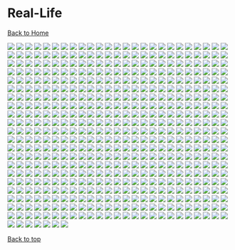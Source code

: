 # Real-Life

[Back to Home](https://github.com/RickyFoots/Wallpapers/tree/main)

</h1>

<img src="https://github.com/RickyFoots/Wallpapers/blob/main/Collection/Real Life/0003adef2077d0934e691e48482106df.jpg">

<img src="https://github.com/RickyFoots/Wallpapers/blob/main/Collection/Real Life/0047.jpg">

<img src="https://github.com/RickyFoots/Wallpapers/blob/main/Collection/Real Life/0054.jpg">

<img src="https://github.com/RickyFoots/Wallpapers/blob/main/Collection/Real Life/0e3625e5d5bde6b6121d4fde3965296f.jpg">

<img src="https://github.com/RickyFoots/Wallpapers/blob/main/Collection/Real Life/15.png">

<img src="https://github.com/RickyFoots/Wallpapers/blob/main/Collection/Real Life/1574706824146.jpg">

<img src="https://github.com/RickyFoots/Wallpapers/blob/main/Collection/Real Life/1645122906849.jpg">

<img src="https://github.com/RickyFoots/Wallpapers/blob/main/Collection/Real Life/1657806675179.jpg">

<img src="https://github.com/RickyFoots/Wallpapers/blob/main/Collection/Real Life/1661966120231932.jpg">

<img src="https://github.com/RickyFoots/Wallpapers/blob/main/Collection/Real Life/1683408835959986.jpg">

<img src="https://github.com/RickyFoots/Wallpapers/blob/main/Collection/Real Life/1684816030898805.jpg">

<img src="https://github.com/RickyFoots/Wallpapers/blob/main/Collection/Real Life/175fe5597b12c33ba7c9864404772bbd.jpg">

<img src="https://github.com/RickyFoots/Wallpapers/blob/main/Collection/Real Life/1H.jpg">

<img src="https://github.com/RickyFoots/Wallpapers/blob/main/Collection/Real Life/1jznxzg7jaw81.jpg">

<img src="https://github.com/RickyFoots/Wallpapers/blob/main/Collection/Real Life/2 - DEl93OU-dark.jpg">

<img src="https://github.com/RickyFoots/Wallpapers/blob/main/Collection/Real Life/2 - DEl93OU.jpg">

<img src="https://github.com/RickyFoots/Wallpapers/blob/main/Collection/Real Life/2.jpg">

<img src="https://github.com/RickyFoots/Wallpapers/blob/main/Collection/Real Life/20220519_140541.jpg">

<img src="https://github.com/RickyFoots/Wallpapers/blob/main/Collection/Real Life/2023-03-07_00.png">

<img src="https://github.com/RickyFoots/Wallpapers/blob/main/Collection/Real Life/20230511_1827_Photography (1).jpg">

<img src="https://github.com/RickyFoots/Wallpapers/blob/main/Collection/Real Life/20230511_1827_Photography (2).jpg">

<img src="https://github.com/RickyFoots/Wallpapers/blob/main/Collection/Real Life/20230511_1827_Photography.jpg">

<img src="https://github.com/RickyFoots/Wallpapers/blob/main/Collection/Real Life/27r8pdbrev0a1.png">

<img src="https://github.com/RickyFoots/Wallpapers/blob/main/Collection/Real Life/2911555.png">

<img src="https://github.com/RickyFoots/Wallpapers/blob/main/Collection/Real Life/29222227855_51f0ee1091_k.jpg">

<img src="https://github.com/RickyFoots/Wallpapers/blob/main/Collection/Real Life/3 - DhGgOp7.jpg">

<img src="https://github.com/RickyFoots/Wallpapers/blob/main/Collection/Real Life/3.jpg">

<img src="https://github.com/RickyFoots/Wallpapers/blob/main/Collection/Real Life/3096067.jpg">

<img src="https://github.com/RickyFoots/Wallpapers/blob/main/Collection/Real Life/4 - b24Q8oE.jpg">

<img src="https://github.com/RickyFoots/Wallpapers/blob/main/Collection/Real Life/4.jpg">

<img src="https://github.com/RickyFoots/Wallpapers/blob/main/Collection/Real Life/5 - uCrGTLP.jpg">

<img src="https://github.com/RickyFoots/Wallpapers/blob/main/Collection/Real Life/5.jpg">

<img src="https://github.com/RickyFoots/Wallpapers/blob/main/Collection/Real Life/6 - Y7rYZHm.jpg">

<img src="https://github.com/RickyFoots/Wallpapers/blob/main/Collection/Real Life/6.jpg">

<img src="https://github.com/RickyFoots/Wallpapers/blob/main/Collection/Real Life/651c1a6.jpg">

<img src="https://github.com/RickyFoots/Wallpapers/blob/main/Collection/Real Life/7 - uieCiSk.jpg">

<img src="https://github.com/RickyFoots/Wallpapers/blob/main/Collection/Real Life/79e2636d1d332ab50d4316ce31d7df4b.jpg">

<img src="https://github.com/RickyFoots/Wallpapers/blob/main/Collection/Real Life/85cd66f9f22aa437d1cbed98f661d0cc.jpg">

<img src="https://github.com/RickyFoots/Wallpapers/blob/main/Collection/Real Life/9 - Ua3eIkp.jpg">

<img src="https://github.com/RickyFoots/Wallpapers/blob/main/Collection/Real Life/91bafa0.jpg">

<img src="https://github.com/RickyFoots/Wallpapers/blob/main/Collection/Real Life/94SjZ0A.jpeg">

<img src="https://github.com/RickyFoots/Wallpapers/blob/main/Collection/Real Life/97h72d081th81.jpg">

<img src="https://github.com/RickyFoots/Wallpapers/blob/main/Collection/Real Life/BloomingTreeFlowers.jpg">

<img src="https://github.com/RickyFoots/Wallpapers/blob/main/Collection/Real Life/BrooklynBridge.jpg">

<img src="https://github.com/RickyFoots/Wallpapers/blob/main/Collection/Real Life/Cold Red22123_rectangle.jpg">

<img src="https://github.com/RickyFoots/Wallpapers/blob/main/Collection/Real Life/D9xlw7UxTBqQw5sLf8cJ_reef insp-72.jpg">

<img src="https://github.com/RickyFoots/Wallpapers/blob/main/Collection/Real Life/Deer.jpg">

<img src="https://github.com/RickyFoots/Wallpapers/blob/main/Collection/Real Life/FFW5bbwaAAYexpT.png">

<img src="https://github.com/RickyFoots/Wallpapers/blob/main/Collection/Real Life/FFW5bbwaIAEOtCp.png">

<img src="https://github.com/RickyFoots/Wallpapers/blob/main/Collection/Real Life/FZgIjCw.png">

<img src="https://github.com/RickyFoots/Wallpapers/blob/main/Collection/Real Life/Fall Wallpaper Black And White.jpg">

<img src="https://github.com/RickyFoots/Wallpapers/blob/main/Collection/Real Life/Get8WQn.jpeg">

<img src="https://github.com/RickyFoots/Wallpapers/blob/main/Collection/Real Life/GloomyWoods.jpg">

<img src="https://github.com/RickyFoots/Wallpapers/blob/main/Collection/Real Life/GoldenGate.jpg">

<img src="https://github.com/RickyFoots/Wallpapers/blob/main/Collection/Real Life/GreenStreets.jpg">

<img src="https://github.com/RickyFoots/Wallpapers/blob/main/Collection/Real Life/Green_Energy.jpg">

<img src="https://github.com/RickyFoots/Wallpapers/blob/main/Collection/Real Life/IMG_1884.jpg">

<img src="https://github.com/RickyFoots/Wallpapers/blob/main/Collection/Real Life/IMG_20210318_132240.jpg">

<img src="https://github.com/RickyFoots/Wallpapers/blob/main/Collection/Real Life/IMG_20221019_063833_394.jpg">

<img src="https://github.com/RickyFoots/Wallpapers/blob/main/Collection/Real Life/ImperialFlowers.jpg">

<img src="https://github.com/RickyFoots/Wallpapers/blob/main/Collection/Real Life/JapaneseStreetView.jpg">

<img src="https://github.com/RickyFoots/Wallpapers/blob/main/Collection/Real Life/Lnka4.jpg">

<img src="https://github.com/RickyFoots/Wallpapers/blob/main/Collection/Real Life/MacroOnBlue.jpg">

<img src="https://github.com/RickyFoots/Wallpapers/blob/main/Collection/Real Life/Midmorning Stadium.jpg">

<img src="https://github.com/RickyFoots/Wallpapers/blob/main/Collection/Real Life/MoarBeach.jpg">

<img src="https://github.com/RickyFoots/Wallpapers/blob/main/Collection/Real Life/MountainDark.jpg">

<img src="https://github.com/RickyFoots/Wallpapers/blob/main/Collection/Real Life/NewYork.jpg">

<img src="https://github.com/RickyFoots/Wallpapers/blob/main/Collection/Real Life/New_York.jpg">

<img src="https://github.com/RickyFoots/Wallpapers/blob/main/Collection/Real Life/Spring.jpg">

<img src="https://github.com/RickyFoots/Wallpapers/blob/main/Collection/Real Life/Sprouting_Leaves.jpg">

<img src="https://github.com/RickyFoots/Wallpapers/blob/main/Collection/Real Life/Stones.jpg">

<img src="https://github.com/RickyFoots/Wallpapers/blob/main/Collection/Real Life/WarmCityscape.png">

<img src="https://github.com/RickyFoots/Wallpapers/blob/main/Collection/Real Life/Widgets_pt._1_1.png">

<img src="https://github.com/RickyFoots/Wallpapers/blob/main/Collection/Real Life/Xero1.jpg">

<img src="https://github.com/RickyFoots/Wallpapers/blob/main/Collection/Real Life/a.jpg">

<img src="https://github.com/RickyFoots/Wallpapers/blob/main/Collection/Real Life/a3beskyzmbr81.jpeg">

<img src="https://github.com/RickyFoots/Wallpapers/blob/main/Collection/Real Life/a6b280e04110f46b282e81d442c83620.jpg">

<img src="https://github.com/RickyFoots/Wallpapers/blob/main/Collection/Real Life/aaron-alvarado-OZSNnAU5RPk-unsplash.jpg">

<img src="https://github.com/RickyFoots/Wallpapers/blob/main/Collection/Real Life/adrian-regeci-LR5-H-gLAhE-unsplash.jpg">

<img src="https://github.com/RickyFoots/Wallpapers/blob/main/Collection/Real Life/aesthetic-moon-wallpaper-desktop.jpg">

<img src="https://github.com/RickyFoots/Wallpapers/blob/main/Collection/Real Life/ales-krivec-3sBnJqI8LXo-unsplash.jpg">

<img src="https://github.com/RickyFoots/Wallpapers/blob/main/Collection/Real Life/alex-bierwagen-Uuz7yti7SQA-unsplash.jpg">

<img src="https://github.com/RickyFoots/Wallpapers/blob/main/Collection/Real Life/alex-blajan-Yeg0Od9_69I-unsplash.jpg">

<img src="https://github.com/RickyFoots/Wallpapers/blob/main/Collection/Real Life/alexander-montes-Qv79akqGQt0-unsplash.jpg">

<img src="https://github.com/RickyFoots/Wallpapers/blob/main/Collection/Real Life/alexander-montes-Uj-_XNXk210-unsplash.jpg">

<img src="https://github.com/RickyFoots/Wallpapers/blob/main/Collection/Real Life/alexander-shatov-PHH_0uw9-Qw-unsplash.jpg">

<img src="https://github.com/RickyFoots/Wallpapers/blob/main/Collection/Real Life/ameen-fahmy-mXpTl4jNKiA-unsplash.jpg">

<img src="https://github.com/RickyFoots/Wallpapers/blob/main/Collection/Real Life/andrea-ferrario-3BfFa7rwqwM-unsplash.jpg">

<img src="https://github.com/RickyFoots/Wallpapers/blob/main/Collection/Real Life/andrea-tummons-1wrjYqLqn8c-unsplash.jpg">

<img src="https://github.com/RickyFoots/Wallpapers/blob/main/Collection/Real Life/andrea-tummons-oPW-njJj1oM-unsplash.jpg">

<img src="https://github.com/RickyFoots/Wallpapers/blob/main/Collection/Real Life/andrew-schultz-EAlbsTo6nuQ-unsplash.jpg">

<img src="https://github.com/RickyFoots/Wallpapers/blob/main/Collection/Real Life/andrey-konstantinov-drir5tDCWF4-unsplash.jpg">

<img src="https://github.com/RickyFoots/Wallpapers/blob/main/Collection/Real Life/anita-austvika-79pflgKIXhE-unsplash.jpg">

<img src="https://github.com/RickyFoots/Wallpapers/blob/main/Collection/Real Life/anna-kovalova-OEyw-6ZDR-U-unsplash.jpg">

<img src="https://github.com/RickyFoots/Wallpapers/blob/main/Collection/Real Life/annie-spratt-5KNecHxjTnI-unsplash.jpg">

<img src="https://github.com/RickyFoots/Wallpapers/blob/main/Collection/Real Life/annie-spratt-J4gm_1GKfAA-unsplash.jpg">

<img src="https://github.com/RickyFoots/Wallpapers/blob/main/Collection/Real Life/annie-spratt-KQ6sO8m1ZDE-unsplash.jpg">

<img src="https://github.com/RickyFoots/Wallpapers/blob/main/Collection/Real Life/annie-spratt-RULfLQOf5xU-unsplash.jpg">

<img src="https://github.com/RickyFoots/Wallpapers/blob/main/Collection/Real Life/annie-spratt-V5bwp9IJrCI-unsplash.jpg">

<img src="https://github.com/RickyFoots/Wallpapers/blob/main/Collection/Real Life/annie-spratt-X93dIa5APEI-unsplash.jpg">

<img src="https://github.com/RickyFoots/Wallpapers/blob/main/Collection/Real Life/annie-spratt-c4zairjiKSs-unsplash.jpg">

<img src="https://github.com/RickyFoots/Wallpapers/blob/main/Collection/Real Life/annie-spratt-gBj3ALJ2uUE-unsplash.jpg">

<img src="https://github.com/RickyFoots/Wallpapers/blob/main/Collection/Real Life/annie-spratt-hEDwwsfES2w-unsplash.jpg">

<img src="https://github.com/RickyFoots/Wallpapers/blob/main/Collection/Real Life/annie-spratt-r9eIL7jtenc-unsplash.jpg">

<img src="https://github.com/RickyFoots/Wallpapers/blob/main/Collection/Real Life/annie-spratt-tODXQIEAh9M-unsplash.jpg">

<img src="https://github.com/RickyFoots/Wallpapers/blob/main/Collection/Real Life/annie-spratt-x8R2oSWZRSE-unsplash.jpg">

<img src="https://github.com/RickyFoots/Wallpapers/blob/main/Collection/Real Life/anthony-delanoix-Aa8_X_YgrO4-unsplash.jpg">

<img src="https://github.com/RickyFoots/Wallpapers/blob/main/Collection/Real Life/architecture-upwards.jpg">

<img src="https://github.com/RickyFoots/Wallpapers/blob/main/Collection/Real Life/archlabs.jpg">

<img src="https://github.com/RickyFoots/Wallpapers/blob/main/Collection/Real Life/ashwini-chaudhary-monty-RyxqtBCH7NU-unsplash.jpg">

<img src="https://github.com/RickyFoots/Wallpapers/blob/main/Collection/Real Life/ashwini-chaudhary-monty-dAvJGJ54g5s-unsplash.jpg">

<img src="https://github.com/RickyFoots/Wallpapers/blob/main/Collection/Real Life/atanas-tsvetkov-9UZAgReiE0Y-unsplash.jpg">

<img src="https://github.com/RickyFoots/Wallpapers/blob/main/Collection/Real Life/b9ecf7d2ca5e96a5b63cfaacd54fa3d6.jpg">

<img src="https://github.com/RickyFoots/Wallpapers/blob/main/Collection/Real Life/background-flower.png">

<img src="https://github.com/RickyFoots/Wallpapers/blob/main/Collection/Real Life/bady-abbas-XAkPN7aEGJM-unsplash.jpg">

<img src="https://github.com/RickyFoots/Wallpapers/blob/main/Collection/Real Life/basil-lade-tDwc_wK57Pk-unsplash.jpg">

<img src="https://github.com/RickyFoots/Wallpapers/blob/main/Collection/Real Life/bat-swarm.jpg">

<img src="https://github.com/RickyFoots/Wallpapers/blob/main/Collection/Real Life/beach-seagul.jpg">

<img src="https://github.com/RickyFoots/Wallpapers/blob/main/Collection/Real Life/beach.jpg">

<img src="https://github.com/RickyFoots/Wallpapers/blob/main/Collection/Real Life/beach_landscape.png">

<img src="https://github.com/RickyFoots/Wallpapers/blob/main/Collection/Real Life/berries.jpg">

<img src="https://github.com/RickyFoots/Wallpapers/blob/main/Collection/Real Life/bike-in-eurpoe.jpg">

<img src="https://github.com/RickyFoots/Wallpapers/blob/main/Collection/Real Life/black_and_white_hill_julia_craice.jpg">

<img src="https://github.com/RickyFoots/Wallpapers/blob/main/Collection/Real Life/black_mountain_ivana_cajina.jpg">

<img src="https://github.com/RickyFoots/Wallpapers/blob/main/Collection/Real Life/blake-verdoorn-NXciM5wByZg-unsplash.jpg">

<img src="https://github.com/RickyFoots/Wallpapers/blob/main/Collection/Real Life/blue-river.png">

<img src="https://github.com/RickyFoots/Wallpapers/blob/main/Collection/Real Life/bluemtn_01_d.jpg">

<img src="https://github.com/RickyFoots/Wallpapers/blob/main/Collection/Real Life/boats_nyhavn_denmark_john_towner.jpg">

<img src="https://github.com/RickyFoots/Wallpapers/blob/main/Collection/Real Life/boris-m-UAzycY5r2-c-unsplash.jpg">

<img src="https://github.com/RickyFoots/Wallpapers/blob/main/Collection/Real Life/bottomless.jpg">

<img src="https://github.com/RickyFoots/Wallpapers/blob/main/Collection/Real Life/bouquet.jpg">

<img src="https://github.com/RickyFoots/Wallpapers/blob/main/Collection/Real Life/brian-patrick-tagalog-_8hGFBxWD0A-unsplash.jpg">

<img src="https://github.com/RickyFoots/Wallpapers/blob/main/Collection/Real Life/bridge_stream_cascade_384024_3840x2160.jpg">

<img src="https://github.com/RickyFoots/Wallpapers/blob/main/Collection/Real Life/buildings_terrance_raper.jpg">

<img src="https://github.com/RickyFoots/Wallpapers/blob/main/Collection/Real Life/bulbs.jpg">

<img src="https://github.com/RickyFoots/Wallpapers/blob/main/Collection/Real Life/burnt-clouds.png">

<img src="https://github.com/RickyFoots/Wallpapers/blob/main/Collection/Real Life/c994e791fff1d842f0090d57ce927b24.jpg">

<img src="https://github.com/RickyFoots/Wallpapers/blob/main/Collection/Real Life/cameron-foth-xU5Sr5Vs6ak-unsplash.jpg">

<img src="https://github.com/RickyFoots/Wallpapers/blob/main/Collection/Real Life/camille-orgel-LFUENr5bh1A-unsplash.jpg">

<img src="https://github.com/RickyFoots/Wallpapers/blob/main/Collection/Real Life/canazei_granite_ridges.jpg">

<img src="https://github.com/RickyFoots/Wallpapers/blob/main/Collection/Real Life/canyon.png">

<img src="https://github.com/RickyFoots/Wallpapers/blob/main/Collection/Real Life/carmine-de-fazio-3ytjETpQMNY-unsplash.jpg">

<img src="https://github.com/RickyFoots/Wallpapers/blob/main/Collection/Real Life/cascading-fog.jpg">

<img src="https://github.com/RickyFoots/Wallpapers/blob/main/Collection/Real Life/caseen-kyle-registos-JOTO7YjLiO0-unsplash.jpg">

<img src="https://github.com/RickyFoots/Wallpapers/blob/main/Collection/Real Life/castle-perspective.png">

<img src="https://github.com/RickyFoots/Wallpapers/blob/main/Collection/Real Life/cat-in-box.jpg">

<img src="https://github.com/RickyFoots/Wallpapers/blob/main/Collection/Real Life/catalin-sandru-Amn5SmeO-uA-unsplash.jpg">

<img src="https://github.com/RickyFoots/Wallpapers/blob/main/Collection/Real Life/cesira-alvarado-SsgCQtKs8lY-unsplash.jpg">

<img src="https://github.com/RickyFoots/Wallpapers/blob/main/Collection/Real Life/checkered-building.jpg">

<img src="https://github.com/RickyFoots/Wallpapers/blob/main/Collection/Real Life/cherry-blossom-white.jpg">

<img src="https://github.com/RickyFoots/Wallpapers/blob/main/Collection/Real Life/cherry-blue.jpg">

<img src="https://github.com/RickyFoots/Wallpapers/blob/main/Collection/Real Life/city-at-night.jpg">

<img src="https://github.com/RickyFoots/Wallpapers/blob/main/Collection/Real Life/city.jpg">

<img src="https://github.com/RickyFoots/Wallpapers/blob/main/Collection/Real Life/city_rocks_mountains_134667_1920x1080.jpg">

<img src="https://github.com/RickyFoots/Wallpapers/blob/main/Collection/Real Life/city_scape.jpg">

<img src="https://github.com/RickyFoots/Wallpapers/blob/main/Collection/Real Life/citylights.jpg">

<img src="https://github.com/RickyFoots/Wallpapers/blob/main/Collection/Real Life/claire-brear-3KNUXqMgr4c-unsplash.jpg">

<img src="https://github.com/RickyFoots/Wallpapers/blob/main/Collection/Real Life/clay-banks-0hG9jeO74-w-unsplash.jpg">

<img src="https://github.com/RickyFoots/Wallpapers/blob/main/Collection/Real Life/clay-banks-u27Rrbs9Dwc-unsplash.jpg">

<img src="https://github.com/RickyFoots/Wallpapers/blob/main/Collection/Real Life/cliffside.png">

<img src="https://github.com/RickyFoots/Wallpapers/blob/main/Collection/Real Life/cloudy.jpg">

<img src="https://github.com/RickyFoots/Wallpapers/blob/main/Collection/Real Life/cody-gallo-yRQ-7fCJgWI-unsplash.jpg">

<img src="https://github.com/RickyFoots/Wallpapers/blob/main/Collection/Real Life/colin-cypher-2DvgHY6Dros-unsplash.jpg">

<img src="https://github.com/RickyFoots/Wallpapers/blob/main/Collection/Real Life/colourful-place.jpg">

<img src="https://github.com/RickyFoots/Wallpapers/blob/main/Collection/Real Life/cotton-candy-clouds.jpg">

<img src="https://github.com/RickyFoots/Wallpapers/blob/main/Collection/Real Life/d8342a979229ba44152b47cce59ccda4.jpg">

<img src="https://github.com/RickyFoots/Wallpapers/blob/main/Collection/Real Life/daisy2.jpg">

<img src="https://github.com/RickyFoots/Wallpapers/blob/main/Collection/Real Life/daniel-plan-Vw6PwmjrtiE-unsplash.jpg">

<img src="https://github.com/RickyFoots/Wallpapers/blob/main/Collection/Real Life/daniel-svoboda-Oru9FY1X7eg-unsplash.jpg">

<img src="https://github.com/RickyFoots/Wallpapers/blob/main/Collection/Real Life/dark-city.png">

<img src="https://github.com/RickyFoots/Wallpapers/blob/main/Collection/Real Life/dark-muted-bush-green-pastel.jpg">

<img src="https://github.com/RickyFoots/Wallpapers/blob/main/Collection/Real Life/dark-wall-empty-room-with-plants-floor-3d-rendering.jpg">

<img src="https://github.com/RickyFoots/Wallpapers/blob/main/Collection/Real Life/dawid-zawila-duADlJvRI7Y-unsplash.jpg">

<img src="https://github.com/RickyFoots/Wallpapers/blob/main/Collection/Real Life/death_valley_jeremy_bishop.jpg">

<img src="https://github.com/RickyFoots/Wallpapers/blob/main/Collection/Real Life/denny-muller-zgrakjjOfGk-unsplash.jpg">

<img src="https://github.com/RickyFoots/Wallpapers/blob/main/Collection/Real Life/derek-story-arxL6nIJ7_A-unsplash.jpg">

<img src="https://github.com/RickyFoots/Wallpapers/blob/main/Collection/Real Life/dorian-przystalski-UDy3uvI5DaI-unsplash.jpg">

<img src="https://github.com/RickyFoots/Wallpapers/blob/main/Collection/Real Life/download.png">

<img src="https://github.com/RickyFoots/Wallpapers/blob/main/Collection/Real Life/download_1.png">

<img src="https://github.com/RickyFoots/Wallpapers/blob/main/Collection/Real Life/emma-steinhobel-uYyK5wQwvS8-unsplash.jpg">

<img src="https://github.com/RickyFoots/Wallpapers/blob/main/Collection/Real Life/empty-living-room-with-blue-sofa-plants-table-empty-white-wall-background-3d-rendering.jpg">

<img src="https://github.com/RickyFoots/Wallpapers/blob/main/Collection/Real Life/emre-EfyQXFzu8Nw-unsplash.jpg">

<img src="https://github.com/RickyFoots/Wallpapers/blob/main/Collection/Real Life/english-taxi.jpg">

<img src="https://github.com/RickyFoots/Wallpapers/blob/main/Collection/Real Life/eos-mimo.jpg">

<img src="https://github.com/RickyFoots/Wallpapers/blob/main/Collection/Real Life/erwan-hesry-1bnBaJ3iBTg-unsplash.jpg">

<img src="https://github.com/RickyFoots/Wallpapers/blob/main/Collection/Real Life/erwan-hesry-3YG0XUoK9Hg-unsplash.jpg">

<img src="https://github.com/RickyFoots/Wallpapers/blob/main/Collection/Real Life/erwan-hesry-KjKrSyvQuBE-unsplash.jpg">

<img src="https://github.com/RickyFoots/Wallpapers/blob/main/Collection/Real Life/erwan-hesry-SeT4jO19Y6E-unsplash.jpg">

<img src="https://github.com/RickyFoots/Wallpapers/blob/main/Collection/Real Life/erwan-hesry-WIdhyut3bp4-unsplash.jpg">

<img src="https://github.com/RickyFoots/Wallpapers/blob/main/Collection/Real Life/erwan-hesry-a8BgHxXpFpI-unsplash.jpg">

<img src="https://github.com/RickyFoots/Wallpapers/blob/main/Collection/Real Life/erwan-hesry-aCtpKD75QIY-unsplash.jpg">

<img src="https://github.com/RickyFoots/Wallpapers/blob/main/Collection/Real Life/erwan-hesry-g7xx-luCBdA-unsplash.jpg">

<img src="https://github.com/RickyFoots/Wallpapers/blob/main/Collection/Real Life/evening-sky.png">

<img src="https://github.com/RickyFoots/Wallpapers/blob/main/Collection/Real Life/everforest-fog-2.jpg">

<img src="https://github.com/RickyFoots/Wallpapers/blob/main/Collection/Real Life/everforest_mountain_range.jpeg">

<img src="https://github.com/RickyFoots/Wallpapers/blob/main/Collection/Real Life/extra-10.png">

<img src="https://github.com/RickyFoots/Wallpapers/blob/main/Collection/Real Life/extra-11.jpg">

<img src="https://github.com/RickyFoots/Wallpapers/blob/main/Collection/Real Life/extra-12.jpg">

<img src="https://github.com/RickyFoots/Wallpapers/blob/main/Collection/Real Life/f61e94638101b3a1c6725be188e7a737.jpg">

<img src="https://github.com/RickyFoots/Wallpapers/blob/main/Collection/Real Life/fRnEbnc.jpeg">

<img src="https://github.com/RickyFoots/Wallpapers/blob/main/Collection/Real Life/fabrizio-conti-T6OZ_Mf1fHQ-unsplash.jpg">

<img src="https://github.com/RickyFoots/Wallpapers/blob/main/Collection/Real Life/fabrizio-conti.jpg">

<img src="https://github.com/RickyFoots/Wallpapers/blob/main/Collection/Real Life/faded-mountains.jpg">

<img src="https://github.com/RickyFoots/Wallpapers/blob/main/Collection/Real Life/fear.png">

<img src="https://github.com/RickyFoots/Wallpapers/blob/main/Collection/Real Life/federico-di-dio-photography-EiFLZuM2Quw-unsplash.jpg">

<img src="https://github.com/RickyFoots/Wallpapers/blob/main/Collection/Real Life/flamingo_birds_pond.jpg">

<img src="https://github.com/RickyFoots/Wallpapers/blob/main/Collection/Real Life/florian-olivo-61R7g-mXxiM-unsplash.jpg">

<img src="https://github.com/RickyFoots/Wallpapers/blob/main/Collection/Real Life/florian-olivo-EIlYEtih0v8-unsplash.jpg">

<img src="https://github.com/RickyFoots/Wallpapers/blob/main/Collection/Real Life/florian-olivo-Xdtsflkdi0M-unsplash.jpg">

<img src="https://github.com/RickyFoots/Wallpapers/blob/main/Collection/Real Life/florian-olivo-s-nQETq05bE-unsplash.jpg">

<img src="https://github.com/RickyFoots/Wallpapers/blob/main/Collection/Real Life/flower-plant-petal.jpg">

<img src="https://github.com/RickyFoots/Wallpapers/blob/main/Collection/Real Life/flowerarc.jpg">

<img src="https://github.com/RickyFoots/Wallpapers/blob/main/Collection/Real Life/flowers-on-pond.png">

<img src="https://github.com/RickyFoots/Wallpapers/blob/main/Collection/Real Life/flowers.jpg">

<img src="https://github.com/RickyFoots/Wallpapers/blob/main/Collection/Real Life/fog-forest-1.jpg">

<img src="https://github.com/RickyFoots/Wallpapers/blob/main/Collection/Real Life/fog-forest-2.jpg">

<img src="https://github.com/RickyFoots/Wallpapers/blob/main/Collection/Real Life/fog-forest.png">

<img src="https://github.com/RickyFoots/Wallpapers/blob/main/Collection/Real Life/fog-sea.jpg">

<img src="https://github.com/RickyFoots/Wallpapers/blob/main/Collection/Real Life/fog_on_mountain.jpg">

<img src="https://github.com/RickyFoots/Wallpapers/blob/main/Collection/Real Life/fog_yosemite_valley_john_towner.jpg">

<img src="https://github.com/RickyFoots/Wallpapers/blob/main/Collection/Real Life/foggy-forest-01-everforest.jpg">

<img src="https://github.com/RickyFoots/Wallpapers/blob/main/Collection/Real Life/forest-foggy-1.jpg">

<img src="https://github.com/RickyFoots/Wallpapers/blob/main/Collection/Real Life/forest-moss.jpg">

<img src="https://github.com/RickyFoots/Wallpapers/blob/main/Collection/Real Life/forest-river-misty.jpg">

<img src="https://github.com/RickyFoots/Wallpapers/blob/main/Collection/Real Life/forest-under-clouds-1287075.jpg">

<img src="https://github.com/RickyFoots/Wallpapers/blob/main/Collection/Real Life/forest-valley-mountains.png">

<img src="https://github.com/RickyFoots/Wallpapers/blob/main/Collection/Real Life/forrest-cavale-qfmd9bu7IgA-unsplash.jpg">

<img src="https://github.com/RickyFoots/Wallpapers/blob/main/Collection/Real Life/fr4zfpfi0vc91.jpg">

<img src="https://github.com/RickyFoots/Wallpapers/blob/main/Collection/Real Life/frances-gunn-8BmNurlVR6M-unsplash.jpg">

<img src="https://github.com/RickyFoots/Wallpapers/blob/main/Collection/Real Life/francisco-moreno-Yp8s2MLTGJE-unsplash.jpg">

<img src="https://github.com/RickyFoots/Wallpapers/blob/main/Collection/Real Life/frozen-waterfall.jpg">

<img src="https://github.com/RickyFoots/Wallpapers/blob/main/Collection/Real Life/gas-station-dream.jpg">

<img src="https://github.com/RickyFoots/Wallpapers/blob/main/Collection/Real Life/gilberto-olimpio-Hfh8viYL9kA-unsplash.jpg">

<img src="https://github.com/RickyFoots/Wallpapers/blob/main/Collection/Real Life/giuseppe-doto-mFK2hnYFvVQ-unsplash.jpg">

<img src="https://github.com/RickyFoots/Wallpapers/blob/main/Collection/Real Life/glacier_kilimanjaro_hu_chen.jpg">

<img src="https://github.com/RickyFoots/Wallpapers/blob/main/Collection/Real Life/golden-gorge.jpg">

<img src="https://github.com/RickyFoots/Wallpapers/blob/main/Collection/Real Life/goofyplants.png">

<img src="https://github.com/RickyFoots/Wallpapers/blob/main/Collection/Real Life/gray-horizon.jpg">

<img src="https://github.com/RickyFoots/Wallpapers/blob/main/Collection/Real Life/gruvbord.jpg">

<img src="https://github.com/RickyFoots/Wallpapers/blob/main/Collection/Real Life/gruvbox-overgrowth.jpg">

<img src="https://github.com/RickyFoots/Wallpapers/blob/main/Collection/Real Life/h9xl47mbld851.png">

<img src="https://github.com/RickyFoots/Wallpapers/blob/main/Collection/Real Life/half_dome_yosemite_national_park_elle_zhu.jpg">

<img src="https://github.com/RickyFoots/Wallpapers/blob/main/Collection/Real Life/harry-singh-qBaZ0nmS2zY-unsplash.jpg">

<img src="https://github.com/RickyFoots/Wallpapers/blob/main/Collection/Real Life/home-in-the-woods.jpg">

<img src="https://github.com/RickyFoots/Wallpapers/blob/main/Collection/Real Life/house-in-forest.png">

<img src="https://github.com/RickyFoots/Wallpapers/blob/main/Collection/Real Life/house.jpg">

<img src="https://github.com/RickyFoots/Wallpapers/blob/main/Collection/Real Life/hunter-so-aPSa8EXX6L8-unsplash.jpg">

<img src="https://github.com/RickyFoots/Wallpapers/blob/main/Collection/Real Life/huskvarna-sweden.jpg">

<img src="https://github.com/RickyFoots/Wallpapers/blob/main/Collection/Real Life/ian-valerio-pPlJrcLvPvw-unsplash.jpg">

<img src="https://github.com/RickyFoots/Wallpapers/blob/main/Collection/Real Life/ice.jpg">

<img src="https://github.com/RickyFoots/Wallpapers/blob/main/Collection/Real Life/ign_blue.png">

<img src="https://github.com/RickyFoots/Wallpapers/blob/main/Collection/Real Life/ign_car.png">

<img src="https://github.com/RickyFoots/Wallpapers/blob/main/Collection/Real Life/ign_daisy2.png">

<img src="https://github.com/RickyFoots/Wallpapers/blob/main/Collection/Real Life/ign_roses.png">

<img src="https://github.com/RickyFoots/Wallpapers/blob/main/Collection/Real Life/inga-shcheglova-CIZvO8VpGFo-unsplash.jpg">

<img src="https://github.com/RickyFoots/Wallpapers/blob/main/Collection/Real Life/irina-iriser.png">

<img src="https://github.com/RickyFoots/Wallpapers/blob/main/Collection/Real Life/ix4i6vjcsok91.png">

<img src="https://github.com/RickyFoots/Wallpapers/blob/main/Collection/Real Life/jake-nebov-oTPtkma3bjw-unsplash.jpg">

<img src="https://github.com/RickyFoots/Wallpapers/blob/main/Collection/Real Life/james-lee-gXrjjUlILAY-unsplash.jpg">

<img src="https://github.com/RickyFoots/Wallpapers/blob/main/Collection/Real Life/janmayen2.jpg">

<img src="https://github.com/RickyFoots/Wallpapers/blob/main/Collection/Real Life/jennifer-chen-444045.jpg">

<img src="https://github.com/RickyFoots/Wallpapers/blob/main/Collection/Real Life/jessi-pena-bXD1LRIDKYQ-unsplash.jpg">

<img src="https://github.com/RickyFoots/Wallpapers/blob/main/Collection/Real Life/jez-timms-7bVMdNYzH_8-unsplash.jpg">

<img src="https://github.com/RickyFoots/Wallpapers/blob/main/Collection/Real Life/joey-huang-VzIKITZA-N0-unsplash.jpg">

<img src="https://github.com/RickyFoots/Wallpapers/blob/main/Collection/Real Life/jose-murillo-7x4dOkulU9E-unsplash.jpg">

<img src="https://github.com/RickyFoots/Wallpapers/blob/main/Collection/Real Life/joshua_tree_california_alex_kramar.jpg">

<img src="https://github.com/RickyFoots/Wallpapers/blob/main/Collection/Real Life/jungle_setting.jpg">

<img src="https://github.com/RickyFoots/Wallpapers/blob/main/Collection/Real Life/k7epw1.jpg">

<img src="https://github.com/RickyFoots/Wallpapers/blob/main/Collection/Real Life/kal-visuals-a-G0Ma--qbc-unsplash.jpg">

<img src="https://github.com/RickyFoots/Wallpapers/blob/main/Collection/Real Life/kal-visuals-bzfxu1sIlPc-unsplash.jpg">

<img src="https://github.com/RickyFoots/Wallpapers/blob/main/Collection/Real Life/karina-skrypnik--EQ8L9lY50A-unsplash.jpg">

<img src="https://github.com/RickyFoots/Wallpapers/blob/main/Collection/Real Life/karsten-wurth-7BjhtdogU3A-unsplash.jpg">

<img src="https://github.com/RickyFoots/Wallpapers/blob/main/Collection/Real Life/karsten-wurth-aZgDHvn6fK8-unsplash.jpg">

<img src="https://github.com/RickyFoots/Wallpapers/blob/main/Collection/Real Life/karsten-wurth-b_8eErngWm4-unsplash.jpg">

<img src="https://github.com/RickyFoots/Wallpapers/blob/main/Collection/Real Life/kevin-laminto-B2dBrvXZWfk-unsplash.jpg">

<img src="https://github.com/RickyFoots/Wallpapers/blob/main/Collection/Real Life/kevin-wolf-BJyjgEdNTPs-unsplash.jpg">

<img src="https://github.com/RickyFoots/Wallpapers/blob/main/Collection/Real Life/khusna-faiq-XcK3gINysWk-unsplash.jpg">

<img src="https://github.com/RickyFoots/Wallpapers/blob/main/Collection/Real Life/kien-do-uUVkzxDR1D0-unsplash.jpg">

<img src="https://github.com/RickyFoots/Wallpapers/blob/main/Collection/Real Life/klim-musalimov-5kjxC9SiwH8-unsplash.jpg">

<img src="https://github.com/RickyFoots/Wallpapers/blob/main/Collection/Real Life/klim-musalimov-QvEG1o0YmsA-unsplash.jpg">

<img src="https://github.com/RickyFoots/Wallpapers/blob/main/Collection/Real Life/kym-mackinnon-KrrVNx8R640-unsplash.jpg">

<img src="https://github.com/RickyFoots/Wallpapers/blob/main/Collection/Real Life/kyoto_streets.png">

<img src="https://github.com/RickyFoots/Wallpapers/blob/main/Collection/Real Life/lake.png">

<img src="https://github.com/RickyFoots/Wallpapers/blob/main/Collection/Real Life/lantern-woods.jpg">

<img src="https://github.com/RickyFoots/Wallpapers/blob/main/Collection/Real Life/latte-art-1.jpg">

<img src="https://github.com/RickyFoots/Wallpapers/blob/main/Collection/Real Life/latte-art-2.jpg">

<img src="https://github.com/RickyFoots/Wallpapers/blob/main/Collection/Real Life/lava_snow_cliff.jpg">

<img src="https://github.com/RickyFoots/Wallpapers/blob/main/Collection/Real Life/le-tan-xKxB_8qXDkk-unsplash.jpg">

<img src="https://github.com/RickyFoots/Wallpapers/blob/main/Collection/Real Life/leaves.jpg">

<img src="https://github.com/RickyFoots/Wallpapers/blob/main/Collection/Real Life/leif-niemczik-Gp8R_D5klig-unsplash.jpg">

<img src="https://github.com/RickyFoots/Wallpapers/blob/main/Collection/Real Life/light.jpg">

<img src="https://github.com/RickyFoots/Wallpapers/blob/main/Collection/Real Life/lightblack.png">

<img src="https://github.com/RickyFoots/Wallpapers/blob/main/Collection/Real Life/lkapnzfrvst81.jpg">

<img src="https://github.com/RickyFoots/Wallpapers/blob/main/Collection/Real Life/macaroons.jpg">

<img src="https://github.com/RickyFoots/Wallpapers/blob/main/Collection/Real Life/mahdi-bafande-0Pwzu3Fu0CU-unsplash.jpg">

<img src="https://github.com/RickyFoots/Wallpapers/blob/main/Collection/Real Life/malaya-sadler-AyLE8fGt9_k-unsplash.jpg">

<img src="https://github.com/RickyFoots/Wallpapers/blob/main/Collection/Real Life/marek-piwnicki-WiZOyYqzUss-unsplash.jpg">

<img src="https://github.com/RickyFoots/Wallpapers/blob/main/Collection/Real Life/marek-piwnicki-pRiUWB0YVeQ-unsplash.jpg">

<img src="https://github.com/RickyFoots/Wallpapers/blob/main/Collection/Real Life/marivi-pazos-4kX1uoAAohY-unsplash.jpg">

<img src="https://github.com/RickyFoots/Wallpapers/blob/main/Collection/Real Life/markus-spiske-XQZ76LwmTAE-unsplash.jpg">

<img src="https://github.com/RickyFoots/Wallpapers/blob/main/Collection/Real Life/matador_rocks.jpg">

<img src="https://github.com/RickyFoots/Wallpapers/blob/main/Collection/Real Life/matt-antonioli-LQvkqPoDvAc-unsplash.jpg">

<img src="https://github.com/RickyFoots/Wallpapers/blob/main/Collection/Real Life/maui.jpg">

<img src="https://github.com/RickyFoots/Wallpapers/blob/main/Collection/Real Life/mesa.png">

<img src="https://github.com/RickyFoots/Wallpapers/blob/main/Collection/Real Life/michael-benz-IgWNxx7paz4-unsplash.jpg">

<img src="https://github.com/RickyFoots/Wallpapers/blob/main/Collection/Real Life/michael-bomke-470306.jpg">

<img src="https://github.com/RickyFoots/Wallpapers/blob/main/Collection/Real Life/mist-mountain-1.jpg">

<img src="https://github.com/RickyFoots/Wallpapers/blob/main/Collection/Real Life/mist-mountain-2.png">

<img src="https://github.com/RickyFoots/Wallpapers/blob/main/Collection/Real Life/misty-mountain.jpg">

<img src="https://github.com/RickyFoots/Wallpapers/blob/main/Collection/Real Life/mock-up-living-room-interior-with-armchair-empty-dark-blue-wall-wall-background-3d-rendering.jpg">

<img src="https://github.com/RickyFoots/Wallpapers/blob/main/Collection/Real Life/mono-mountain.jpg">

<img src="https://github.com/RickyFoots/Wallpapers/blob/main/Collection/Real Life/monochrome-clouds.jpg">

<img src="https://github.com/RickyFoots/Wallpapers/blob/main/Collection/Real Life/monochrome-eye-character.png">

<img src="https://github.com/RickyFoots/Wallpapers/blob/main/Collection/Real Life/monochrome-mountain-cloud-moon.jpg">

<img src="https://github.com/RickyFoots/Wallpapers/blob/main/Collection/Real Life/monochrome-mountains-clouds.jpg">

<img src="https://github.com/RickyFoots/Wallpapers/blob/main/Collection/Real Life/mont_des_ranges_saint-colomban-des-villards.jpg">

<img src="https://github.com/RickyFoots/Wallpapers/blob/main/Collection/Real Life/moroco.jpg">

<img src="https://github.com/RickyFoots/Wallpapers/blob/main/Collection/Real Life/moscow-station.jpg">

<img src="https://github.com/RickyFoots/Wallpapers/blob/main/Collection/Real Life/moss.jpg">

<img src="https://github.com/RickyFoots/Wallpapers/blob/main/Collection/Real Life/moss_seattle_wa_robert_haverly.jpg">

<img src="https://github.com/RickyFoots/Wallpapers/blob/main/Collection/Real Life/mossy-stones.jpg">

<img src="https://github.com/RickyFoots/Wallpapers/blob/main/Collection/Real Life/mount_cook_canterbury_jordan_mcgee.jpg">

<img src="https://github.com/RickyFoots/Wallpapers/blob/main/Collection/Real Life/mount_cook_canterbury_kuno_schweizer.jpg">

<img src="https://github.com/RickyFoots/Wallpapers/blob/main/Collection/Real Life/mountain-jaws.jpg">

<img src="https://github.com/RickyFoots/Wallpapers/blob/main/Collection/Real Life/mountain-smoke-1.jpg">

<img src="https://github.com/RickyFoots/Wallpapers/blob/main/Collection/Real Life/mountain.jpeg">

<img src="https://github.com/RickyFoots/Wallpapers/blob/main/Collection/Real Life/mountain.jpg">

<img src="https://github.com/RickyFoots/Wallpapers/blob/main/Collection/Real Life/mountain_scene.jpg">

<img src="https://github.com/RickyFoots/Wallpapers/blob/main/Collection/Real Life/mountain_under_fog_2_decollatura_carmine_de_fazio.jpg">

<img src="https://github.com/RickyFoots/Wallpapers/blob/main/Collection/Real Life/mountains-real.png">

<img src="https://github.com/RickyFoots/Wallpapers/blob/main/Collection/Real Life/mountains.png">

<img src="https://github.com/RickyFoots/Wallpapers/blob/main/Collection/Real Life/mtn.jpg">

<img src="https://github.com/RickyFoots/Wallpapers/blob/main/Collection/Real Life/museums-of-history-new-south-wales-PU40XfvlrEQ-unsplash.jpg">

<img src="https://github.com/RickyFoots/Wallpapers/blob/main/Collection/Real Life/mysterious_light_in_pine_trees_nagy_arnold.jpg">

<img src="https://github.com/RickyFoots/Wallpapers/blob/main/Collection/Real Life/nadiia-ploshchenko-D0AyhLJ0PXU-unsplash.jpg">

<img src="https://github.com/RickyFoots/Wallpapers/blob/main/Collection/Real Life/nathan-anderson-_zHYUQmWrzk-unsplash.jpg">

<img src="https://github.com/RickyFoots/Wallpapers/blob/main/Collection/Real Life/nathan-dumlao-tA90pRfL2gM-unsplash.jpg">

<img src="https://github.com/RickyFoots/Wallpapers/blob/main/Collection/Real Life/nature-1.png">

<img src="https://github.com/RickyFoots/Wallpapers/blob/main/Collection/Real Life/nature-5.jpg">

<img src="https://github.com/RickyFoots/Wallpapers/blob/main/Collection/Real Life/nature-6.jpg">

<img src="https://github.com/RickyFoots/Wallpapers/blob/main/Collection/Real Life/nature.jpg">

<img src="https://github.com/RickyFoots/Wallpapers/blob/main/Collection/Real Life/naveen-prajapat-eQu4HfK53lk-unsplash.jpg">

<img src="https://github.com/RickyFoots/Wallpapers/blob/main/Collection/Real Life/nearmoss.png">

<img src="https://github.com/RickyFoots/Wallpapers/blob/main/Collection/Real Life/nick-nice-gPm8h3DS1s4-unsplash.jpg">

<img src="https://github.com/RickyFoots/Wallpapers/blob/main/Collection/Real Life/nicolas-houdayer--gxb8dbTxPw-unsplash.jpg">

<img src="https://github.com/RickyFoots/Wallpapers/blob/main/Collection/Real Life/night-city.jpg">

<img src="https://github.com/RickyFoots/Wallpapers/blob/main/Collection/Real Life/nikhil-kumar-JdPHvI7VF0o-unsplash.jpg">

<img src="https://github.com/RickyFoots/Wallpapers/blob/main/Collection/Real Life/nitin-mendekar-O4rpVAyAC3w-unsplash.jpg">

<img src="https://github.com/RickyFoots/Wallpapers/blob/main/Collection/Real Life/northern-woods.png">

<img src="https://github.com/RickyFoots/Wallpapers/blob/main/Collection/Real Life/ocean.jpg">

<img src="https://github.com/RickyFoots/Wallpapers/blob/main/Collection/Real Life/ocean_front_1920x1080.png">

<img src="https://github.com/RickyFoots/Wallpapers/blob/main/Collection/Real Life/old-car.png">

<img src="https://github.com/RickyFoots/Wallpapers/blob/main/Collection/Real Life/oleg-larkin-_qOk3NzCc5U-unsplash.jpg">

<img src="https://github.com/RickyFoots/Wallpapers/blob/main/Collection/Real Life/olga-vilkha-7GZ9-QHlaVc-unsplash.jpg">

<img src="https://github.com/RickyFoots/Wallpapers/blob/main/Collection/Real Life/olga-vilkha-uRhOFldnFWg-unsplash.jpg">

<img src="https://github.com/RickyFoots/Wallpapers/blob/main/Collection/Real Life/olivier-miche-iIg4F2IWbTM-unsplash.jpg">

<img src="https://github.com/RickyFoots/Wallpapers/blob/main/Collection/Real Life/oncoming-dark.jpg">

<img src="https://github.com/RickyFoots/Wallpapers/blob/main/Collection/Real Life/open-ocean.jpg">

<img src="https://github.com/RickyFoots/Wallpapers/blob/main/Collection/Real Life/oscar-keys-ojVMh1QTVGY-unsplash.jpg">

<img src="https://github.com/RickyFoots/Wallpapers/blob/main/Collection/Real Life/out2.png">

<img src="https://github.com/RickyFoots/Wallpapers/blob/main/Collection/Real Life/overforest-fog.jpg">

<img src="https://github.com/RickyFoots/Wallpapers/blob/main/Collection/Real Life/overlook_1920x1080.png">

<img src="https://github.com/RickyFoots/Wallpapers/blob/main/Collection/Real Life/overlookers-colored.jpg">

<img src="https://github.com/RickyFoots/Wallpapers/blob/main/Collection/Real Life/overpass-sunset.jpg">

<img src="https://github.com/RickyFoots/Wallpapers/blob/main/Collection/Real Life/pagmzD8.jpeg">

<img src="https://github.com/RickyFoots/Wallpapers/blob/main/Collection/Real Life/pale-blossoms.jpg">

<img src="https://github.com/RickyFoots/Wallpapers/blob/main/Collection/Real Life/palette-city-alt.png">

<img src="https://github.com/RickyFoots/Wallpapers/blob/main/Collection/Real Life/palm-leaves.jpg">

<img src="https://github.com/RickyFoots/Wallpapers/blob/main/Collection/Real Life/panoramic-mountains-MULTIMONITOR.jpg">

<img src="https://github.com/RickyFoots/Wallpapers/blob/main/Collection/Real Life/park-in-city.jpg">

<img src="https://github.com/RickyFoots/Wallpapers/blob/main/Collection/Real Life/patricia-oChV7SfgH8g-unsplash.jpg">

<img src="https://github.com/RickyFoots/Wallpapers/blob/main/Collection/Real Life/patrick-hendry-37ZuGYD3JOk-unsplash.jpg">

<img src="https://github.com/RickyFoots/Wallpapers/blob/main/Collection/Real Life/paul-gilmore-KT3WlrL_bsg-unsplash.jpg">

<img src="https://github.com/RickyFoots/Wallpapers/blob/main/Collection/Real Life/pawan-thapa-5teEzy9k1Ls-unsplash.jpg">

<img src="https://github.com/RickyFoots/Wallpapers/blob/main/Collection/Real Life/pedro-saraiva-vvoMJresXM0-unsplash.jpg">

<img src="https://github.com/RickyFoots/Wallpapers/blob/main/Collection/Real Life/pexels-alfo-medeiros-12921047.jpg">

<img src="https://github.com/RickyFoots/Wallpapers/blob/main/Collection/Real Life/pexels-evgeny-tchebotarev-2187605.jpg">

<img src="https://github.com/RickyFoots/Wallpapers/blob/main/Collection/Real Life/pexels-lee-imho-34435.jpg">

<img src="https://github.com/RickyFoots/Wallpapers/blob/main/Collection/Real Life/pexels-lisa-fotios-1083822.jpg">

<img src="https://github.com/RickyFoots/Wallpapers/blob/main/Collection/Real Life/pexels-natasha-babenko-2565347.jpg">

<img src="https://github.com/RickyFoots/Wallpapers/blob/main/Collection/Real Life/pexels-pixabay-434645.jpg">

<img src="https://github.com/RickyFoots/Wallpapers/blob/main/Collection/Real Life/pexels-sl-wong-1023953.jpg">

<img src="https://github.com/RickyFoots/Wallpapers/blob/main/Collection/Real Life/photo-1444912517131-2a1c46cb761f.jpg">

<img src="https://github.com/RickyFoots/Wallpapers/blob/main/Collection/Real Life/photo-1493744493046-8ae80dca89eb.jpg">

<img src="https://github.com/RickyFoots/Wallpapers/blob/main/Collection/Real Life/pier.jpeg">

<img src="https://github.com/RickyFoots/Wallpapers/blob/main/Collection/Real Life/pine.jpg">

<img src="https://github.com/RickyFoots/Wallpapers/blob/main/Collection/Real Life/pink-clouds.jpg">

<img src="https://github.com/RickyFoots/Wallpapers/blob/main/Collection/Real Life/pinkish.jpeg">

<img src="https://github.com/RickyFoots/Wallpapers/blob/main/Collection/Real Life/plane.jpg">

<img src="https://github.com/RickyFoots/Wallpapers/blob/main/Collection/Real Life/plant-foliage-vegetation-wildflower-dry-seasonal-autumn-closeup-focu-blur-soft-brown-flower-herb-vegetal.jpg">

<img src="https://github.com/RickyFoots/Wallpapers/blob/main/Collection/Real Life/plant-study.png">

<img src="https://github.com/RickyFoots/Wallpapers/blob/main/Collection/Real Life/plant.png">

<img src="https://github.com/RickyFoots/Wallpapers/blob/main/Collection/Real Life/poon_hill_histan_mandali.jpg">

<img src="https://github.com/RickyFoots/Wallpapers/blob/main/Collection/Real Life/pop-city-from-above.jpg">

<img src="https://github.com/RickyFoots/Wallpapers/blob/main/Collection/Real Life/purple-road.png">

<img src="https://github.com/RickyFoots/Wallpapers/blob/main/Collection/Real Life/radek-grzybowski-8tem2WpFPhM-unsplash.jpg">

<img src="https://github.com/RickyFoots/Wallpapers/blob/main/Collection/Real Life/rainyleaves.jpg">

<img src="https://github.com/RickyFoots/Wallpapers/blob/main/Collection/Real Life/razvan-dumitrasconiu-YfclfrnykH4-unsplash.jpg">

<img src="https://github.com/RickyFoots/Wallpapers/blob/main/Collection/Real Life/redflowers.png">

<img src="https://github.com/RickyFoots/Wallpapers/blob/main/Collection/Real Life/relaxing-diner.jpg">

<img src="https://github.com/RickyFoots/Wallpapers/blob/main/Collection/Real Life/retro-pc.png">

<img src="https://github.com/RickyFoots/Wallpapers/blob/main/Collection/Real Life/reuben-teo-8JzoJyt3hyM-unsplash.jpg">

<img src="https://github.com/RickyFoots/Wallpapers/blob/main/Collection/Real Life/reynardo-etenia-wongso-BYIf3XanizQ-unsplash.jpg">

<img src="https://github.com/RickyFoots/Wallpapers/blob/main/Collection/Real Life/rocks-an.jpg">

<img src="https://github.com/RickyFoots/Wallpapers/blob/main/Collection/Real Life/rocks_river_gorge_397768_3840x2160.jpg">

<img src="https://github.com/RickyFoots/Wallpapers/blob/main/Collection/Real Life/rocky.jpg">

<img src="https://github.com/RickyFoots/Wallpapers/blob/main/Collection/Real Life/rolling-clouds.png">

<img src="https://github.com/RickyFoots/Wallpapers/blob/main/Collection/Real Life/roman-kraft-CqoSqqHhsuI-unsplash.jpg">

<img src="https://github.com/RickyFoots/Wallpapers/blob/main/Collection/Real Life/roses.jpg">

<img src="https://github.com/RickyFoots/Wallpapers/blob/main/Collection/Real Life/ruslan-valeev-9PoJW0LsJuQ-unsplash.jpg">

<img src="https://github.com/RickyFoots/Wallpapers/blob/main/Collection/Real Life/ryoji-iwata-jxn929uiwYs-unsplash.jpg">

<img src="https://github.com/RickyFoots/Wallpapers/blob/main/Collection/Real Life/saad-chaudhry-ioWneNxBXDk-unsplash.jpg">

<img src="https://github.com/RickyFoots/Wallpapers/blob/main/Collection/Real Life/sails.jpg">

<img src="https://github.com/RickyFoots/Wallpapers/blob/main/Collection/Real Life/sakura.jpg">

<img src="https://github.com/RickyFoots/Wallpapers/blob/main/Collection/Real Life/samantha-gades-nysCDwot01c-unsplash.jpg">

<img src="https://github.com/RickyFoots/Wallpapers/blob/main/Collection/Real Life/samuel-jeronimo-uSPTBL4WAsk-unsplash.jpg">

<img src="https://github.com/RickyFoots/Wallpapers/blob/main/Collection/Real Life/sascha-bosshard-n8WT_zhU6cg-unsplash.jpg">

<img src="https://github.com/RickyFoots/Wallpapers/blob/main/Collection/Real Life/sasha-matic-TEpJdLB8j8U-unsplash.jpg">

<img src="https://github.com/RickyFoots/Wallpapers/blob/main/Collection/Real Life/sebastian-molina-fotografia-natjj0CTa-s.png">

<img src="https://github.com/RickyFoots/Wallpapers/blob/main/Collection/Real Life/semen-manushko--nz4Voclb_k-unsplash.jpg">

<img src="https://github.com/RickyFoots/Wallpapers/blob/main/Collection/Real Life/sidrik-NiOFfplU2es-unsplash.jpg">

<img src="https://github.com/RickyFoots/Wallpapers/blob/main/Collection/Real Life/siniz-kim-Upik7lKpsAE-unsplash.jpg">

<img src="https://github.com/RickyFoots/Wallpapers/blob/main/Collection/Real Life/sleeping-cat.jpg">

<img src="https://github.com/RickyFoots/Wallpapers/blob/main/Collection/Real Life/smg9jgc1qxg81.jpg">

<img src="https://github.com/RickyFoots/Wallpapers/blob/main/Collection/Real Life/snow_covered_mountains_grigone_asoggetti.jpg">

<img src="https://github.com/RickyFoots/Wallpapers/blob/main/Collection/Real Life/snow_covered_mountains_robert_haverly.jpg">

<img src="https://github.com/RickyFoots/Wallpapers/blob/main/Collection/Real Life/solarized-planet.jpg">

<img src="https://github.com/RickyFoots/Wallpapers/blob/main/Collection/Real Life/someleaves.jpg">

<img src="https://github.com/RickyFoots/Wallpapers/blob/main/Collection/Real Life/stairs-woods.jpg">

<img src="https://github.com/RickyFoots/Wallpapers/blob/main/Collection/Real Life/stem-alt.png">

<img src="https://github.com/RickyFoots/Wallpapers/blob/main/Collection/Real Life/stem.png">

<img src="https://github.com/RickyFoots/Wallpapers/blob/main/Collection/Real Life/steve-harvey-U4wcrDteZ2Y-unsplash.png">

<img src="https://github.com/RickyFoots/Wallpapers/blob/main/Collection/Real Life/street.jpg">

<img src="https://github.com/RickyFoots/Wallpapers/blob/main/Collection/Real Life/streetlights.jpg">

<img src="https://github.com/RickyFoots/Wallpapers/blob/main/Collection/Real Life/strudelkopf_toblach_suditrol_daniel_sessler.jpg">

<img src="https://github.com/RickyFoots/Wallpapers/blob/main/Collection/Real Life/summer.jpg">

<img src="https://github.com/RickyFoots/Wallpapers/blob/main/Collection/Real Life/sunset_yosemite_valley_oleg_chursin.jpg">

<img src="https://github.com/RickyFoots/Wallpapers/blob/main/Collection/Real Life/tauben.jpg">

<img src="https://github.com/RickyFoots/Wallpapers/blob/main/Collection/Real Life/the-final-sprire.png">

<img src="https://github.com/RickyFoots/Wallpapers/blob/main/Collection/Real Life/the_serenity_interior_township_sd_dave_hoefler.jpg">

<img src="https://github.com/RickyFoots/Wallpapers/blob/main/Collection/Real Life/thor-alvis-mw3jM8t4BO8-unsplash.jpg">

<img src="https://github.com/RickyFoots/Wallpapers/blob/main/Collection/Real Life/time_passing_denis_lomme.jpg">

<img src="https://github.com/RickyFoots/Wallpapers/blob/main/Collection/Real Life/tino-rischawy-5wDU5vpUUEU-unsplash.jpg">

<img src="https://github.com/RickyFoots/Wallpapers/blob/main/Collection/Real Life/tomasz-sroka-CewT9iFBcgE-unsplash.jpg">

<img src="https://github.com/RickyFoots/Wallpapers/blob/main/Collection/Real Life/tomoko-uji-5uVbaJYYoJ0-unsplash.jpg">

<img src="https://github.com/RickyFoots/Wallpapers/blob/main/Collection/Real Life/tqs1NJm - Imgur.png">

<img src="https://github.com/RickyFoots/Wallpapers/blob/main/Collection/Real Life/traf-4s3AyYUokYU-unsplash.jpg">

<img src="https://github.com/RickyFoots/Wallpapers/blob/main/Collection/Real Life/train-station-8-19201080.jpg">

<img src="https://github.com/RickyFoots/Wallpapers/blob/main/Collection/Real Life/travis-yewell-F-B7kWlkxDQ-unsplash.jpg">

<img src="https://github.com/RickyFoots/Wallpapers/blob/main/Collection/Real Life/tree-in-bloom.jpg">

<img src="https://github.com/RickyFoots/Wallpapers/blob/main/Collection/Real Life/tree_in_water_anaka_otago_ken_cheung.jpg">

<img src="https://github.com/RickyFoots/Wallpapers/blob/main/Collection/Real Life/trees-1.png">

<img src="https://github.com/RickyFoots/Wallpapers/blob/main/Collection/Real Life/trees.png">

<img src="https://github.com/RickyFoots/Wallpapers/blob/main/Collection/Real Life/tsaiga-QiVVtHrrC6I-unsplash.jpg">

<img src="https://github.com/RickyFoots/Wallpapers/blob/main/Collection/Real Life/typewriter_armin_djuhic.jpg">

<img src="https://github.com/RickyFoots/Wallpapers/blob/main/Collection/Real Life/typewritter.jpg">

<img src="https://github.com/RickyFoots/Wallpapers/blob/main/Collection/Real Life/u9EDSDA.jpeg">

<img src="https://github.com/RickyFoots/Wallpapers/blob/main/Collection/Real Life/undefined - Imgur(1).jpg">

<img src="https://github.com/RickyFoots/Wallpapers/blob/main/Collection/Real Life/undefined - Imgur(10).jpg">

<img src="https://github.com/RickyFoots/Wallpapers/blob/main/Collection/Real Life/undefined - Imgur(11).jpg">

<img src="https://github.com/RickyFoots/Wallpapers/blob/main/Collection/Real Life/undefined - Imgur(13).jpg">

<img src="https://github.com/RickyFoots/Wallpapers/blob/main/Collection/Real Life/undefined - Imgur(14).jpg">

<img src="https://github.com/RickyFoots/Wallpapers/blob/main/Collection/Real Life/undefined - Imgur(17).jpg">

<img src="https://github.com/RickyFoots/Wallpapers/blob/main/Collection/Real Life/undefined - Imgur(18).jpg">

<img src="https://github.com/RickyFoots/Wallpapers/blob/main/Collection/Real Life/undefined - Imgur(2).jpg">

<img src="https://github.com/RickyFoots/Wallpapers/blob/main/Collection/Real Life/undefined - Imgur(3).jpg">

<img src="https://github.com/RickyFoots/Wallpapers/blob/main/Collection/Real Life/undefined - Imgur(5).jpg">

<img src="https://github.com/RickyFoots/Wallpapers/blob/main/Collection/Real Life/undefined - Imgur(7).jpg">

<img src="https://github.com/RickyFoots/Wallpapers/blob/main/Collection/Real Life/undefined - Imgur(8).jpg">

<img src="https://github.com/RickyFoots/Wallpapers/blob/main/Collection/Real Life/undefined - Imgur.jpg">

<img src="https://github.com/RickyFoots/Wallpapers/blob/main/Collection/Real Life/underwater-dark.jpg">

<img src="https://github.com/RickyFoots/Wallpapers/blob/main/Collection/Real Life/unl50frfn8e81.png">

<img src="https://github.com/RickyFoots/Wallpapers/blob/main/Collection/Real Life/vanessa-ochotorena-_OVLrnD2Suk-unsplash.jpg">

<img src="https://github.com/RickyFoots/Wallpapers/blob/main/Collection/Real Life/venice-waterway-night.jpg">

<img src="https://github.com/RickyFoots/Wallpapers/blob/main/Collection/Real Life/venice-waterway.jpg">

<img src="https://github.com/RickyFoots/Wallpapers/blob/main/Collection/Real Life/w5fohvw1xv191.jpg">

<img src="https://github.com/RickyFoots/Wallpapers/blob/main/Collection/Real Life/wallhaven-0q8zxq.jpg">

<img src="https://github.com/RickyFoots/Wallpapers/blob/main/Collection/Real Life/wallhaven-1j7d2w.jpg">

<img src="https://github.com/RickyFoots/Wallpapers/blob/main/Collection/Real Life/wallhaven-399vk9.jpg">

<img src="https://github.com/RickyFoots/Wallpapers/blob/main/Collection/Real Life/wallhaven-3ke6ey.jpg">

<img src="https://github.com/RickyFoots/Wallpapers/blob/main/Collection/Real Life/wallhaven-3ko7p9.jpg">

<img src="https://github.com/RickyFoots/Wallpapers/blob/main/Collection/Real Life/wallhaven-4opomm.jpg">

<img src="https://github.com/RickyFoots/Wallpapers/blob/main/Collection/Real Life/wallhaven-4oxkwp.jpg">

<img src="https://github.com/RickyFoots/Wallpapers/blob/main/Collection/Real Life/wallhaven-5d6v85.jpg">

<img src="https://github.com/RickyFoots/Wallpapers/blob/main/Collection/Real Life/wallhaven-5dlr78.jpg">

<img src="https://github.com/RickyFoots/Wallpapers/blob/main/Collection/Real Life/wallhaven-6q69oq.jpg">

<img src="https://github.com/RickyFoots/Wallpapers/blob/main/Collection/Real Life/wallhaven-951op1_3840x2160.png">

<img src="https://github.com/RickyFoots/Wallpapers/blob/main/Collection/Real Life/wallhaven-d5me1j.jpg">

<img src="https://github.com/RickyFoots/Wallpapers/blob/main/Collection/Real Life/wallhaven-gp52ol.png">

<img src="https://github.com/RickyFoots/Wallpapers/blob/main/Collection/Real Life/wallhaven-k915d6.jpg">

<img src="https://github.com/RickyFoots/Wallpapers/blob/main/Collection/Real Life/wallhaven-kx9ql7.jpg">

<img src="https://github.com/RickyFoots/Wallpapers/blob/main/Collection/Real Life/wallhaven-lm5j6y.jpg">

<img src="https://github.com/RickyFoots/Wallpapers/blob/main/Collection/Real Life/wallhaven-m96qky_1920x1080.png">

<img src="https://github.com/RickyFoots/Wallpapers/blob/main/Collection/Real Life/wallhaven-mplpzm.jpg">

<img src="https://github.com/RickyFoots/Wallpapers/blob/main/Collection/Real Life/wallhaven-o3qol5.jpg">

<img src="https://github.com/RickyFoots/Wallpapers/blob/main/Collection/Real Life/wallhaven-o59gvl.jpg">

<img src="https://github.com/RickyFoots/Wallpapers/blob/main/Collection/Real Life/wallhaven-o59gvl.png">

<img src="https://github.com/RickyFoots/Wallpapers/blob/main/Collection/Real Life/wallhaven-p2e113.jpg">

<img src="https://github.com/RickyFoots/Wallpapers/blob/main/Collection/Real Life/wallhaven-p2wq8p.jpg">

<img src="https://github.com/RickyFoots/Wallpapers/blob/main/Collection/Real Life/wallhaven-pkjxep.jpg">

<img src="https://github.com/RickyFoots/Wallpapers/blob/main/Collection/Real Life/wallhaven-q6253r_3840x2160.png">

<img src="https://github.com/RickyFoots/Wallpapers/blob/main/Collection/Real Life/wallhaven-rrpl8m.png">

<img src="https://github.com/RickyFoots/Wallpapers/blob/main/Collection/Real Life/wallhaven-rrpp6m.png">

<img src="https://github.com/RickyFoots/Wallpapers/blob/main/Collection/Real Life/wallhaven-vgmmj5.jpg">

<img src="https://github.com/RickyFoots/Wallpapers/blob/main/Collection/Real Life/wallhaven-vmz3jp_3840x2160.png">

<img src="https://github.com/RickyFoots/Wallpapers/blob/main/Collection/Real Life/wallhaven-ym873k.jpg">

<img src="https://github.com/RickyFoots/Wallpapers/blob/main/Collection/Real Life/wallhaven-zmqwjv.jpg">

<img src="https://github.com/RickyFoots/Wallpapers/blob/main/Collection/Real Life/wallpaper-moss.jpg">

<img src="https://github.com/RickyFoots/Wallpapers/blob/main/Collection/Real Life/wallpaper.jpg">

<img src="https://github.com/RickyFoots/Wallpapers/blob/main/Collection/Real Life/wallpaper.png">

<img src="https://github.com/RickyFoots/Wallpapers/blob/main/Collection/Real Life/wallpaperflare.com_wallpaper.jpg">

<img src="https://github.com/RickyFoots/Wallpapers/blob/main/Collection/Real Life/wave.jpg">

<img src="https://github.com/RickyFoots/Wallpapers/blob/main/Collection/Real Life/wave2.jpg">

<img src="https://github.com/RickyFoots/Wallpapers/blob/main/Collection/Real Life/waves-above.png">

<img src="https://github.com/RickyFoots/Wallpapers/blob/main/Collection/Real Life/waves.jpg">

<img src="https://github.com/RickyFoots/Wallpapers/blob/main/Collection/Real Life/weird-duck.png">

<img src="https://github.com/RickyFoots/Wallpapers/blob/main/Collection/Real Life/will-swann-1052417-unsplash.jpg">

<img src="https://github.com/RickyFoots/Wallpapers/blob/main/Collection/Real Life/winter-home.jpg">

<img src="https://github.com/RickyFoots/Wallpapers/blob/main/Collection/Real Life/winterr-scene.jpg">

<img src="https://github.com/RickyFoots/Wallpapers/blob/main/Collection/Real Life/woods.jpg">

<img src="https://github.com/RickyFoots/Wallpapers/blob/main/Collection/Real Life/xgf538n2ch791.png">

<img src="https://github.com/RickyFoots/Wallpapers/blob/main/Collection/Real Life/xianyu-hao-7F2C4c0nioo-unsplash.jpg">

<img src="https://github.com/RickyFoots/Wallpapers/blob/main/Collection/Real Life/xnFxbPl.jpeg">

<img src="https://github.com/RickyFoots/Wallpapers/blob/main/Collection/Real Life/xuan-nguyen-_fjcWT7LZPA-unsplash.jpg">

<img src="https://github.com/RickyFoots/Wallpapers/blob/main/Collection/Real Life/xuan-nguyen-g9g2JC4CzdA-unsplash.jpg">

<img src="https://github.com/RickyFoots/Wallpapers/blob/main/Collection/Real Life/yang-shuo-uYHYGgvkz_Y-unsplash.jpg">

<img src="https://github.com/RickyFoots/Wallpapers/blob/main/Collection/Real Life/yannick-pulver-5i664o1oY4c-unsplash.jpg">

<img src="https://github.com/RickyFoots/Wallpapers/blob/main/Collection/Real Life/yellow-is-near.png">

<img src="https://github.com/RickyFoots/Wallpapers/blob/main/Collection/Real Life/yosemite.png">

<img src="https://github.com/RickyFoots/Wallpapers/blob/main/Collection/Real Life/yousef-espanioly-0-dy5lOmnMs.png">

<img src="https://github.com/RickyFoots/Wallpapers/blob/main/Collection/Real Life/yves-moret-beRoJB9vZkE-unsplash.jpg">

<img src="https://github.com/RickyFoots/Wallpapers/blob/main/Collection/Real Life/adam-mathieu-skull.jpg">

[Back to top](#Top)